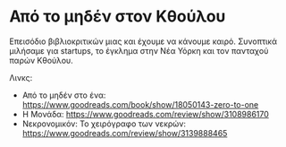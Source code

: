 # Από το μηδέν στον Κθούλου

Επεισόδιο βιβλιοκριτικών μιας και έχουμε να κάνουμε καιρό. Συνοπτικά μιλήσαμε για startups, το έγκλημα στην Νέα Υόρκη και τον πανταχού παρών Κθούλου.

Λινκς:

* Από το μηδέν στο ένα: <https://www.goodreads.com/book/show/18050143-zero-to-one>
* Η Μονάδα: <https://www.goodreads.com/review/show/3108986170>
* Νεκρονομικόν: Το χειρόγραφο των νεκρών: <https://www.goodreads.com/review/show/3139888465>
